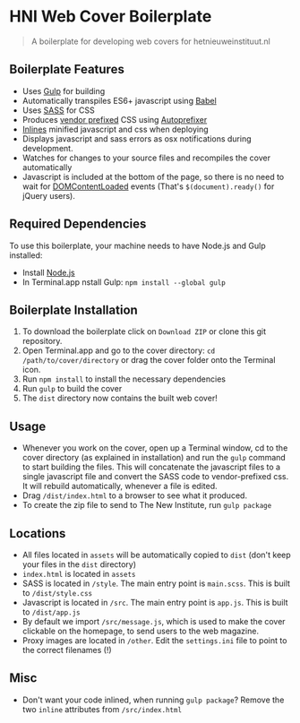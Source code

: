 # HNI Web Cover Boilerplate

> A boilerplate for developing web covers for hetnieuweinstituut.nl

## Boilerplate Features

- Uses [Gulp](http://gulpjs.com/) for building
- Automatically transpiles ES6+ javascript using [Babel](https://babeljs.io/)
- Uses [SASS](http://sass-lang.com/) for CSS
- Produces [vendor prefixed](http://webdesign.about.com/od/css/a/css-vendor-prefixes.htm) CSS using [Autoprefixer](https://github.com/postcss/autoprefixer)
- [Inlines](https://www.npmjs.com/package/gulp-inline-source) minified javascript and css when deploying
- Displays javascript and sass errors as osx notifications during development.
- Watches for changes to your source files and recompiles the cover automatically
- Javascript is included at the bottom of the page, so there is no need to wait for [DOMContentLoaded](https://developer.mozilla.org/en-US/docs/Web/Events/DOMContentLoaded) events (That's `$(document).ready()` for jQuery users).

## Required Dependencies

To use this boilerplate, your machine needs to have Node.js and Gulp installed:

- Install [Node.js](https://nodejs.org/en/download/)
- In Terminal.app nstall Gulp: `npm install --global gulp`

## Boilerplate Installation

1. To download the boilerplate click on `Download ZIP`  or clone this git repository.
2. Open Terminal.app and go to the cover directory: `cd /path/to/cover/directory` or drag the cover folder onto the Terminal icon.
4. Run `npm install` to install the necessary dependencies
5. Run `gulp` to build the cover
6. The `dist` directory now contains the built web cover!

## Usage

- Whenever you work on the cover, open up a Terminal window, cd to the cover directory (as explained in installation) and run the `gulp` command to start building the files. This will concatenate the javascript files to a single javascript file and convert the SASS code to vendor-prefixed css. It will rebuild automatically, whenever a file is edited.
- Drag `/dist/index.html` to a browser to see what it produced.
- To create the zip file to send to The New Institute, run `gulp package`

## Locations

- All files located in `assets` will be automatically copied to `dist` (don't keep your files in the `dist` directory)
- `index.html` is located in `assets`
- SASS is located in `/style`. The main entry point is `main.scss`. This is built to `/dist/style.css`
- Javascript is located in `/src`. The main entry point is `app.js`. This is built to `/dist/app.js`
- By default we import `/src/message.js`, which is used to make the cover clickable on the homepage, to send users to the web magazine.
- Proxy images are located in `/other`. Edit the `settings.ini` file to point to the correct filenames (!)

## Misc

- Don't want your code inlined, when running `gulp package`? Remove the two `inline` attributes from `/src/index.html`
